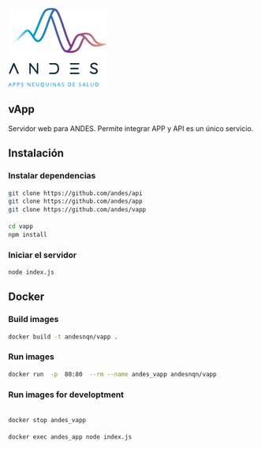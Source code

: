 ![ANDES](https://github.com/andes/andes.github.io/raw/master/images/logo.png)

## vApp

Servidor web para ANDES. Permite integrar APP y API es un único servicio.

## Instalación

### Instalar dependencias

```bash
git clone https://github.com/andes/api
git clone https://github.com/andes/app
git clone https://github.com/andes/vapp

cd vapp
npm install
```

### Iniciar el servidor

```bash
node index.js
```

## Docker

### Build images

```bash
docker build -t andesnqn/vapp .
```

### Run images

```bash
docker run  -p  80:80  --rm --name andes_vapp andesnqn/vapp
```

### Run images for developtment

```bash

docker stop andes_vapp

docker exec andes_app node index.js

```
